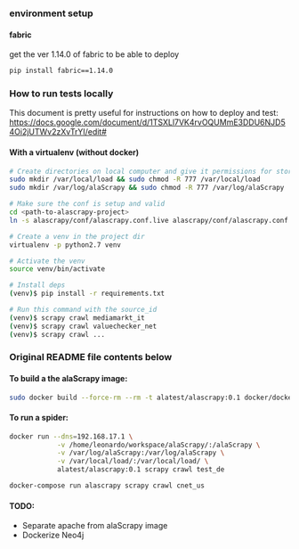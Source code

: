 ### environment setup

#### fabric
get the ver 1.14.0 of fabric to be able to deploy

```bash
pip install fabric==1.14.0
```

### How to run tests locally
This document is pretty useful for instructions on how to deploy and test:
https://docs.google.com/document/d/1TSXLl7VK4rvOQUMmE3DDU6NJD54Oi2jUTWv2zXvTrYI/edit#


#### With a virtualenv (without docker)
```bash
# Create directories on local computer and give it permissions for storing CSV files and log files
sudo mkdir /var/local/load && sudo chmod -R 777 /var/local/load
sudo mkdir /var/log/alaScrapy && sudo chmod -R 777 /var/log/alaScrapy

# Make sure the conf is setup and valid
cd <path-to-alascrapy-project>
ln -s alascrapy/conf/alascrapy.conf.live alascrapy/conf/alascrapy.conf  # Tried to setup the alascrapy.conf.dev as conf file but didn't work

# Create a venv in the project dir
virtualenv -p python2.7 venv

# Activate the venv
source venv/bin/activate

# Install deps
(venv)$ pip install -r requirements.txt

# Run this command with the source_id
(venv)$ scrapy crawl mediamarkt_it
(venv)$ scrapy crawl valuechecker_net
(venv)$ scrapy crawl ...
```


### Original README file contents below

#### To build a the alaScrapy image:

```bash
sudo docker build --force-rm --rm -t alatest/alascrapy:0.1 docker/docker_files/docker_alascrapy/
```

#### To run a spider:

```bash
docker run --dns=192.168.17.1 \
            -v /home/leonardo/workspace/alaScrapy/:/alaScrapy \
            -v /var/log/alaScrapy:/var/log/alaScrapy \
            -v /var/local/load/:/var/local/load/ \
            alatest/alascrapy:0.1 scrapy crawl test_de

docker-compose run alascrapy scrapy crawl cnet_us
```

#### TODO:
- Separate apache from alaScrapy image
- Dockerize Neo4j
